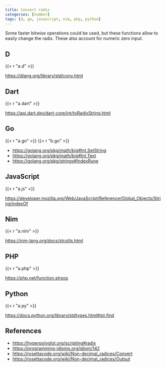 ```yaml
---
title: Convert radix
categories: [number]
tags: [d, go, javascript, nim, php, python]
---
```


Some faster bitwise operations could be used, but these functions allow to
easily change the radix. These also account for numeric zero input.

## D

{{< r "a.d" >}}

<https://dlang.org/library/std/conv.html>

## Dart

{{< r "a.dart" >}}

<https://api.dart.dev/dart-core/int/toRadixString.html>

## Go

{{< r "a.go" >}}
{{< r "b.go" >}}

- <https://golang.org/pkg/math/big#Int.SetString>
- <https://golang.org/pkg/math/big#Int.Text>
- <https://golang.org/pkg/strings#IndexRune>

## JavaScript

{{< r "a.js" >}}

<https://developer.mozilla.org/Web/JavaScript/Reference/Global_Objects/String/indexOf>

## Nim

{{< r "a.nim" >}}

<https://nim-lang.org/docs/strutils.html>

## PHP

{{< r "a.php" >}}

<https://php.net/function.strpos>

## Python

{{< r "a.py" >}}

<https://docs.python.org/library/stdtypes.html#str.find>

## References

- <https://hyperpolyglot.org/scripting#radix>
- <https://programming-idioms.org/idiom/142>
- <https://rosettacode.org/wiki/Non-decimal_radices/Convert>
- <https://rosettacode.org/wiki/Non-decimal_radices/Output>
